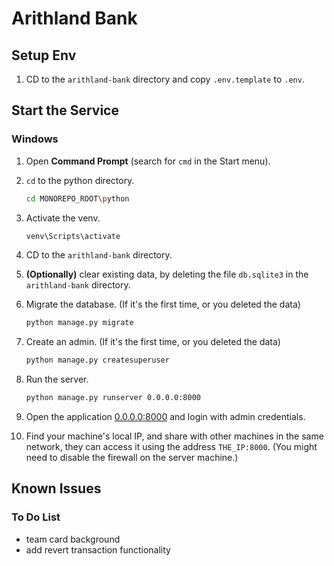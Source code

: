 # Arithland Bank

## Setup Env

1. CD to the `arithland-bank` directory and copy `.env.template` to `.env`.

## Start the Service

### Windows

1. Open **Command Prompt** (search for `cmd` in the Start menu).

2. `cd` to the python directory.
    ```bash
    cd MONOREPO_ROOT\python
    ```

3. Activate the venv.
    ```bash
    venv\Scripts\activate
    ```

4. CD to the `arithland-bank` directory.

5. **(Optionally)** clear existing data, by deleting the file `db.sqlite3` in the `arithland-bank` directory.

6. Migrate the database. (If it's the first time, or you deleted the data)
    ```bash
    python manage.py migrate
    ```

7. Create an admin. (If it's the first time, or you deleted the data)
    ```bash
    python manage.py createsuperuser
    ```

8. Run the server.
    ```bash
    python manage.py runserver 0.0.0.0:8000
    ```

9. Open the application [0.0.0.0:8000](http://0.0.0.0:8000) and login with admin credentials.

10. Find your machine's local IP, and share with other machines in the same network,
    they can access it using the address `THE_IP:8000`. (You might need to disable the
    firewall on the server machine.)

## Known Issues

### To Do List

- team card background
- add revert transaction functionality
